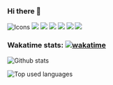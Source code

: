 ### Hi there 👋

![Icons](https://img.shields.io/badge/-HTML-e34f26?logo=html5&logoColor=fff)
![](https://img.shields.io/badge/-CSS-1572B6?logo=CSS3&logoColor=fff)
![](https://img.shields.io/badge/-SCSS-CC6699?logo=SCSS&logoColor=fff)
![](https://img.shields.io/badge/-Bootstrap-7952B3?logo=Bootstrap&logoColor=fff)
![](https://img.shields.io/badge/-Javascript-F7DF1E?logo=Javascript5&logoColor=fff)
![](https://img.shields.io/badge/-React.js-61DAFB?logo=React.js&logoColor=fff)
![](https://img.shields.io/badge/-Next.js-111827?logo=Next.js&logoColor=777)
### Wakatime stats:  [![wakatime](https://wakatime.com/badge/user/b2f759b1-a747-4241-bfcb-0b0aef2e931f.svg)](https://wakatime.com/@b2f759b1-a747-4241-bfcb-0b0aef2e931f)

![Github stats](https://github-readme-stats.vercel.app/api?username=JakhongirAlijonov&count_private=true&show_icons=true&theme=radical)

![Top used languages](https://github-readme-stats.vercel.app/api/top-langs/?username=JakhongirAlijonov&show_icons=true&theme=radical)



